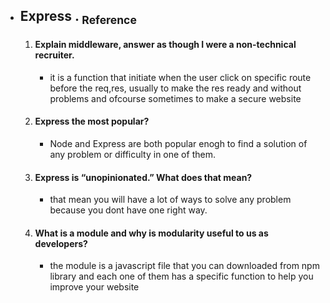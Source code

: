 - ## Express   .  [<sub>    Reference </sub>](https://developer.mozilla.org/en-US/docs/Learn/Server-side/Express_Nodejs/Introduction)
    1. #### Explain middleware, answer as though I were a non-technical recruiter.
        - it is a function that initiate when the user click on specific route before the req,res, usually to make the res ready and without problems and ofcourse sometimes to make a secure website 
    3. #### Express the most popular?
       - Node and Express are both popular enogh to find a solution of any problem or difficulty in one of them.
    5. #### Express is “unopinionated.” What does that mean?
       - that mean you will have a lot of ways to solve any problem because you dont have one right way.
    7. #### What is a module and why is modularity useful to us as developers?
       - the module is a javascript file that you can downloaded from npm library and each one of them has a specific function to help you improve your website
